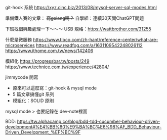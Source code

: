 git-hook 系統
 https://xyz.cinc.biz/2013/08/mysql-server-sql-modes.html
 
 準備鐵人賽的文章： 
 ~~寫golang嗎？~~ 
 自學組：連續30天問ChatGPT問題
 
 
 下班找個興趣處理一下～～～ 
 USB 規格：https://wattbrother.com/31255

什麼是微服務
 https://www.tibco.com/zh-hant/reference-center/what-are-microservices
 https://www.readfog.com/a/1631109542248026112
 https://www.ithome.com.tw/news/142406

模組化
 https://progressbar.tw/posts/249
 https://www.technice.com.tw/experience/42804/


jimmycode 開寫
- 原來可以這麼寫：git-hook & mysql mode
- 5 篇文章搞懂git 系列
- 模組化：SOLID 原則


mysql mode > 也要記錄在 dev-note裡面


BDD:
https://tw.alphacamp.co/blog/bdd-tdd-cucumber-behaviour-driven-development#%E4%BB%80%E9%BA%BC%E6%98%AF_BDD_Behaviour-Driven_Development_%EF%BC%9F

